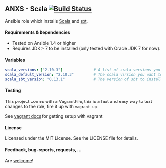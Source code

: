 ## ANXS - Scala [![Build Status](https://travis-ci.org/ANXS/scala.png)](https://travis-ci.org/ANXS/scala)

Ansible role which installs [Scala](http://scala-lang.org/) and [sbt](http://www.scala-sbt.org/).


#### Requirements & Dependencies
- Tested on Ansible 1.4 or higher
- Requires JDK > 7 to be installed (only tested with Oracle JDK 7 for now).


#### Variables

```yaml
scala_versions: ["2.10.3"]              # A list of scala versions you want to have installed
scala_default_version: "2.10.3"         # The scala version you want to be the system default
scala_sbt_version: "0.13.1"             # The version of sbt to install
```


#### Testing
This project comes with a VagrantFile, this is a fast and easy way to test changes to the role, fire it up with `vagrant up`

See [vagrant docs](https://docs.vagrantup.com/v2/) for getting setup with vagrant


#### License

Licensed under the MIT License. See the LICENSE file for details.


#### Feedback, bug-reports, requests, ...

Are [welcome](https://github.com/ANXS/scala/issues)!
